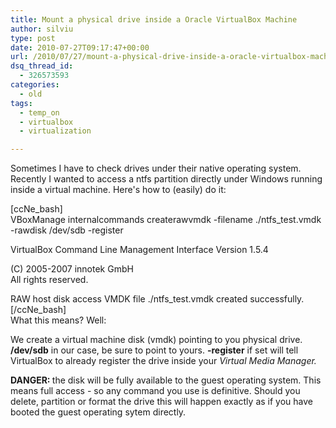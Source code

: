 ```yaml
---
title: Mount a physical drive inside a Oracle VirtualBox Machine
author: silviu
type: post
date: 2010-07-27T09:17:47+00:00
url: /2010/07/27/mount-a-physical-drive-inside-a-oracle-virtualbox-machine/
dsq_thread_id:
  - 326573593
categories:
  - old
tags:
  - temp_on
  - virtualbox
  - virtualization

---
```

Sometimes I have to check drives under their native operating system. Recently I wanted to access a ntfs partition directly under Windows running inside a virtual machine. Here's how to (easily) do it:

<div>
  [ccNe_bash]<br /> VBoxManage internalcommands createrawvmdk -filename ./ntfs_test.vmdk -rawdisk /dev/sdb -register</p> 
  
  <p>
    VirtualBox Command Line Management Interface Version 1.5.4
  </p>
  
  <p>
    (C) 2005-2007 innotek GmbH<br /> All rights reserved.
  </p>
  
  <p>
    RAW host disk access VMDK file ./ntfs_test.vmdk created successfully.<br /> [/ccNe_bash]<br /> What this means? Well:
  </p>
  
  <p>
    We create a virtual machine disk (vmdk) pointing to you physical drive. <strong>/dev/sdb</strong> in our case, be sure to point to yours. <strong>-register</strong> if set will tell VirtualBox to already register the drive inside your <em>Virtual Media Manager.</em>
  </p>
  
  <p>
    <strong>DANGER: </strong>the disk will be fully available to the guest operating system. This means full access - so any command you use is definitive. Should you delete, partition or format the drive this will happen exactly as if you have booted the guest operating sytem directly.
  </p>